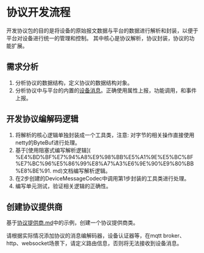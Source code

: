 # 协议开发流程

开发协议包的目的是将设备的原始报文数据与平台的数据进行解析和封装，以便于平台对设备进行统一的管理和控制。
其中核心是协议解析，协议封装，协议的功能扩展。

## 需求分析

1. 分析协议的数据结构，定义协议的数据结构对象。
2. 分析协议中与平台的内置的[设备消息](%E8%AE%BE%E5%A4%87%E6%B6%88%E6%81%AFAPI.md)。正确使用属性上报，功能调用，和事件上报。

## 开发协议编解码逻辑

1. 将解析的核心逻辑单独封装成一个工具类，注意: 对字节的相关操作直接使用netty的ByteBuf进行处理。
2. 基于[使用阻塞式编写解析逻辑](
   %E4%BD%BF%E7%94%A8%E9%98%BB%E5%A1%9E%E5%BC%8F%E7%BC%96%E5%86%99%E8%A7%A3%E6%9E%90%E9%80%BB%E8%BE%91.
   md)文档编写解析逻辑。
3. 在2步创建的DeviceMessageCodec中调用第1步封装的工具类进行处理。
4. 编写单元测试，验证相关逻辑的正确性。

## 创建协议提供商

基于[协议提供商.md](%E5%8D%8F%E8%AE%AE%E6%8F%90%E4%BE%9B%E5%95%86.md)中的示例，创建一个协议提供商类。

请根据实际情况添加协议的消息编解码器，设备认证器等，在mqtt broker、http、websocket场景下，请定义路由信息，否则将无法接收到设备消息。

